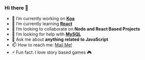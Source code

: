 ### Hi there 👋

<!-- ![fanik05's GitHub stats](https://github-readme-stats.vercel.app/api?username=fanik05&show_icons=true&theme=dracula&count_private=true) -->



<!-- **fanik05/fanik05** is a ✨ _special_ ✨ repository because its `README.md` (this file) appears on your GitHub profile.

Here are some ideas to get you started: -->

- 🔭 I’m currently working on **<a href="https://koajs.com" target="_blank">Koa</a>**
- 🌱 I’m currently learning **[React](https://reactjs.org)**
- 👯 I’m looking to collaborate on **Node and React Based Projects**
- 🤔 I’m looking for help with **[MySQL](https://www.mysql.com)**
- 💬 Ask me about **anything related to JavaScript**
- 📫 How to reach me: [Mail Me!](mailto:fatinanik129@gmail.com)
- ⚡ Fun fact: I love story based games 🎮

